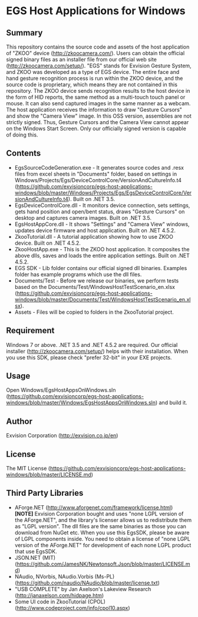 EGS Host Applications for Windows
==========

## Summary
This repository contains the source code and assets of the host application of "ZKOO" device (<http://zkoocamera.com/>).  Users can obtain the official signed binary files as an installer file from our official web site (<http://zkoocamera.com/setup/>).
"EGS" stands for Exvision Gesture System, and ZKOO was developed as a type of EGS device.  The entire face and hand gesture recognition process is run within the ZKOO device, and the source code is proprietary, which means they are not contained in this repository.
The ZKOO device sends recognition results to the host device in the form of HID reports, the same method as a multi-touch touch panel or mouse.  It can also send captured images in the same manner as a webcam.  The host application receives the information to draw "Gesture Cursors" and show the "Camera View" image.
In this OSS version, assemblies are not strictly signed.  Thus, Gesture Cursors and the Camera View cannot appear on the Windows Start Screen.  Only our officially signed version is capable of doing this.

## Contents
* EgsSourceCodeGeneration.exe - It generates source codes and .resx files from excel sheets in "Documents" folder, based on settings in Windows/Projects/Egs/DeviceControlCore/VersionAndCultureInfo.t4 (<https://github.com/exvisioncorp/egs-host-applications-windows/blob/master/Windows/Projects/Egs/EgsDeviceControlCore/VersionAndCultureInfo.t4>).  Built on .NET 3.5.
* EgsDeviceControlCore.dll - It monitors device connection, sets settings, gets hand position and open/bent status, draws "Gesture Cursors" on desktop and captures camera images.  Built on .NET 3.5.
* EgsHostAppCore.dll - It shows "Settings" and "Camera View" windows, updates device firmware and host application.  Built on .NET 4.5.2.
* ZkooTutorial.dll - A tutorial application showing how to use ZKOO device.  Built on .NET 4.5.2.
* ZkooHostApp.exe - This is the ZKOO host application.  It composites the above dlls, saves and loads the entire application settings.  Built on .NET 4.5.2.
* EGS SDK - Lib folder contains our official signed dll binaries.  Examples folder has example programs which use the dll files.
* Documents/Test - Before we release our binaries, we perform tests based on the Documents/Test/WindowsHostTestScenario_en.xlsx (<https://github.com/exvisioncorp/egs-host-applications-windows/blob/master/Documents/Test/WindowsHostTestScenario_en.xlsx>).
* Assets - Files will be copied to folders in the ZkooTutorial project.

## Requirement
Windows 7 or above.
.NET 3.5 and .NET 4.5.2 are required.  Our official installer (<http://zkoocamera.com/setup/>) helps with their installation.
When you use this SDK, please check "prefer 32-bit" in your EXE projects.

## Usage
Open Windows/EgsHostAppsOnWindows.sln (<https://github.com/exvisioncorp/egs-host-applications-windows/blob/master/Windows/EgsHostAppsOnWindows.sln>) and build it.

## Author
Exvision Corporation (<http://exvision.co.jp/en>)

## License
The MIT License (<https://github.com/exvisioncorp/egs-host-applications-windows/blob/master/LICENSE.md>)

## Third Party Libraries
* AForge.NET (<http://www.aforgenet.com/framework/license.html>)
 **[NOTE]** Exvision Corporation bought and uses "none LGPL version of the AForge.NET", and the library's licenser allows us to redistribute them as "LGPL version".  The dll files are the same binaries as those you can download from NuGet etc.  When you use this EgsSDK, please be aware of LGPL components inside.  You need to obtain a license of "none LGPL version of the AForge.NET" for development of each none LGPL product that use EgsSDK.
* JSON.NET (MIT) (<https://github.com/JamesNK/Newtonsoft.Json/blob/master/LICENSE.md>)
* NAudio, NVorbis, NAudio.Vorbis (Ms-PL) (<https://github.com/naudio/NAudio/blob/master/license.txt>)
* "USB COMPLETE" by Jan Axelson's Lakeview Research (<http://janaxelson.com/hidpage.htm>)
* Some UI code in ZkooTutorial (CPOL) (<http://www.codeproject.com/info/cpol10.aspx>)
